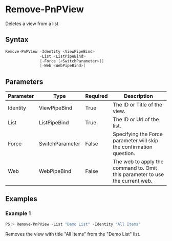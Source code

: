 # Remove-PnPView
Deletes a view from a list
## Syntax
```powershell
Remove-PnPView -Identity <ViewPipeBind>
               -List <ListPipeBind>
               [-Force [<SwitchParameter>]]
               [-Web <WebPipeBind>]
```


## Parameters
Parameter|Type|Required|Description
---------|----|--------|-----------
|Identity|ViewPipeBind|True|The ID or Title of the view.|
|List|ListPipeBind|True|The ID or Url of the list.|
|Force|SwitchParameter|False|Specifying the Force parameter will skip the confirmation question.|
|Web|WebPipeBind|False|The web to apply the command to. Omit this parameter to use the current web.|
## Examples

### Example 1
```powershell
PS:> Remove-PnPView -List "Demo List" -Identity "All Items"
```
Removes the view with title "All Items" from the "Demo List" list.
